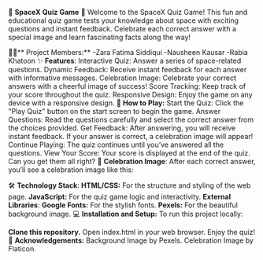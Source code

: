 🌟 **SpaceX Quiz Game** 🌟
Welcome to the SpaceX Quiz Game!
This fun and educational quiz game tests your knowledge about space with exciting questions and instant feedback. Celebrate each correct answer with a special image and learn fascinating facts along the way!

👩‍💻** Project Members:**
-Zara Fatima Siddiqui
-Nausheen Kausar
-Rabia Khatoon
✨ **Features**:
Interactive Quiz: Answer a series of space-related questions.
Dynamic Feedback: Receive instant feedback for each answer with informative messages.
Celebration Image: Celebrate your correct answers with a cheerful image of success!
Score Tracking: Keep track of your score throughout the quiz.
Responsive Design: Enjoy the game on any device with a responsive design.
🚀 **How to Play:**
Start the Quiz: Click the "Play Quiz" button on the start screen to begin the game.
Answer Questions: Read the questions carefully and select the correct answer from the choices provided.
Get Feedback: After answering, you will receive instant feedback. If your answer is correct, a celebration image will appear!
Continue Playing: The quiz continues until you’ve answered all the questions.
View Your Score: Your score is displayed at the end of the quiz. Can you get them all right?
🎉 **Celebration Image**:
After each correct answer, you’ll see a celebration image like this:



🛠️ **Technology Stack**:
**HTML/CSS:** For the structure and styling of the web page.
**JavaScript:** For the quiz game logic and interactivity.
**External Libraries**:
**Google Fonts:** For the stylish fonts.
**Pexels:** For the beautiful background image.
💻 **Installation and Setup:**
To run this project locally:

**Clone this repository.**
Open index.html in your web browser.
Enjoy the quiz!
🙏 **Acknowledgements:**
Background Image by Pexels.
Celebration Image by Flaticon.
